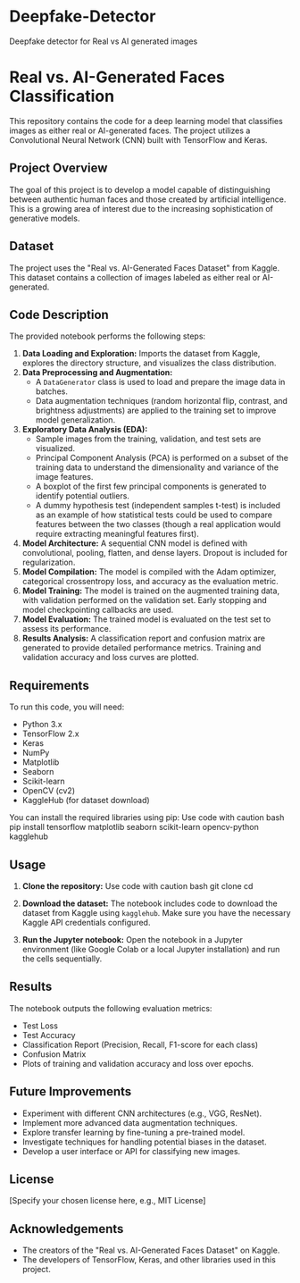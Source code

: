 # Deepfake-Detector
Deepfake detector for Real vs AI generated images

# Real vs. AI-Generated Faces Classification

This repository contains the code for a deep learning model that classifies images as either real or AI-generated faces. The project utilizes a Convolutional Neural Network (CNN) built with TensorFlow and Keras.

## Project Overview

The goal of this project is to develop a model capable of distinguishing between authentic human faces and those created by artificial intelligence. This is a growing area of interest due to the increasing sophistication of generative models.

## Dataset

The project uses the "Real vs. AI-Generated Faces Dataset" from Kaggle. This dataset contains a collection of images labeled as either real or AI-generated.

## Code Description

The provided notebook performs the following steps:

1.  **Data Loading and Exploration:** Imports the dataset from Kaggle, explores the directory structure, and visualizes the class distribution.
2.  **Data Preprocessing and Augmentation:**
    *   A `DataGenerator` class is used to load and prepare the image data in batches.
    *   Data augmentation techniques (random horizontal flip, contrast, and brightness adjustments) are applied to the training set to improve model generalization.
3.  **Exploratory Data Analysis (EDA):**
    *   Sample images from the training, validation, and test sets are visualized.
    *   Principal Component Analysis (PCA) is performed on a subset of the training data to understand the dimensionality and variance of the image features.
    *   A boxplot of the first few principal components is generated to identify potential outliers.
    *   A dummy hypothesis test (independent samples t-test) is included as an example of how statistical tests could be used to compare features between the two classes (though a real application would require extracting meaningful features first).
4.  **Model Architecture:** A sequential CNN model is defined with convolutional, pooling, flatten, and dense layers. Dropout is included for regularization.
5.  **Model Compilation:** The model is compiled with the Adam optimizer, categorical crossentropy loss, and accuracy as the evaluation metric.
6.  **Model Training:** The model is trained on the augmented training data, with validation performed on the validation set. Early stopping and model checkpointing callbacks are used.
7.  **Model Evaluation:** The trained model is evaluated on the test set to assess its performance.
8.  **Results Analysis:** A classification report and confusion matrix are generated to provide detailed performance metrics. Training and validation accuracy and loss curves are plotted.

## Requirements

To run this code, you will need:

*   Python 3.x
*   TensorFlow 2.x
*   Keras
*   NumPy
*   Matplotlib
*   Seaborn
*   Scikit-learn
*   OpenCV (cv2)
*   KaggleHub (for dataset download)

You can install the required libraries using pip:
Use code with caution
bash pip install tensorflow matplotlib seaborn scikit-learn opencv-python kagglehub

## Usage

1.  **Clone the repository:**
Use code with caution
bash git clone cd

2.  **Download the dataset:** The notebook includes code to download the dataset from Kaggle using `kagglehub`. Make sure you have the necessary Kaggle API credentials configured.
3.  **Run the Jupyter notebook:** Open the notebook in a Jupyter environment (like Google Colab or a local Jupyter installation) and run the cells sequentially.

## Results

The notebook outputs the following evaluation metrics:

*   Test Loss
*   Test Accuracy
*   Classification Report (Precision, Recall, F1-score for each class)
*   Confusion Matrix
*   Plots of training and validation accuracy and loss over epochs.

## Future Improvements

*   Experiment with different CNN architectures (e.g., VGG, ResNet).
*   Implement more advanced data augmentation techniques.
*   Explore transfer learning by fine-tuning a pre-trained model.
*   Investigate techniques for handling potential biases in the dataset.
*   Develop a user interface or API for classifying new images.

## License

[Specify your chosen license here, e.g., MIT License]

## Acknowledgements

*   The creators of the "Real vs. AI-Generated Faces Dataset" on Kaggle.
*   The developers of TensorFlow, Keras, and other libraries used in this project.
